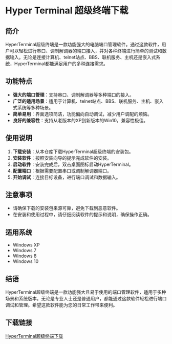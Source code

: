 # Hyper Terminal 超级终端下载

## 简介

HyperTerminal超级终端是一款功能强大的电脑端口管理软件。通过这款软件，用户可以轻松进行串口、调制解调器的端口接入，并对各种终端进行简单的测试和数据输入。无论是连接计算机、telnet站点、BBS、联机服务、主机还是嵌入式系统，HyperTerminal都能满足用户的多种连接需求。

## 功能特点

- **强大的端口管理**：支持串口、调制解调器等多种端口的接入。
- **广泛的适用场景**：适用于计算机、telnet站点、BBS、联机服务、主机、嵌入式系统等多种场景。
- **简单易用**：界面选项简洁，功能偏向自动调试，减少用户调配的烦恼。
- **良好的兼容性**：支持从老版本的XP到新版本的Win10，兼容性极佳。

## 使用说明

1. **下载安装**：从本仓库下载HyperTerminal超级终端的安装包。
2. **安装软件**：按照安装向导的提示完成软件的安装。
3. **启动软件**：安装完成后，双击桌面图标启动HyperTerminal。
4. **配置端口**：根据需要配置串口或调制解调器端口。
5. **开始调试**：连接目标设备，进行端口调试和数据输入。

## 注意事项

- 请确保下载的安装包来源可靠，避免下载到恶意软件。
- 在安装和使用过程中，请仔细阅读软件的提示和说明，确保操作正确。

## 适用系统

- Windows XP
- Windows 7
- Windows 8
- Windows 10

## 结语

HyperTerminal超级终端是一款功能强大且易于使用的端口管理软件，适用于多种场景和系统版本。无论是专业人士还是普通用户，都能通过这款软件轻松进行端口调试和管理。希望这款软件能为您的日常工作带来便利。

## 下载链接

[HyperTerminal超级终端下载](https://pan.quark.cn/s/4ed4ed93e713)